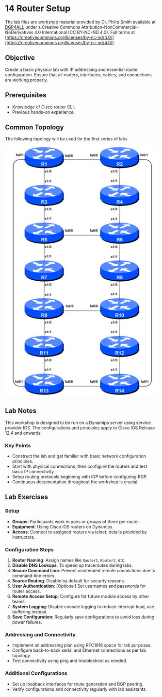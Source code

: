 # 14 Router Setup
The lab files are workshop material provided by Dr. Philip Smith available at [BGP4ALL](https://bgp4all.com/pfs/) under a Creative Commons Attribution-NonCommercial-NoDerivatives 4.0 International (CC BY-NC-ND 4.0). Full terms at [https://creativecommons.org/licenses/by-nc-nd/4.0/](https://creativecommons.org/licenses/by-nc-nd/4.0/).

## Objective
Create a basic physical lab with IP addressing and essential router configuration. Ensure that all routers, interfaces, cables, and connections are working properly.

## Prerequisites
- Knowledge of Cisco router CLI.
- Previous hands-on experience.

## Common Topology
The following topology will be used for the first series of labs.

![images/topology_diagram.png](images/topology_diagram.png)

## Lab Notes
This workshop is designed to be run on a Dynamips server using service provider IOS. The configurations and principles apply to Cisco IOS Release 12.4 and onwards. 

### Key Points
- Construct the lab and get familiar with basic network configuration principles.
- Start with physical connections, then configure the routers and test basic IP connectivity.
- Setup routing protocols beginning with IGP before configuring BGP.
- Continuous documentation throughout the workshop is crucial.

## Lab Exercises

### Setup
- **Groups**: Participants work in pairs or groups of three per router.
- **Equipment**: Using Cisco IOS routers on Dynamips.
- **Access**: Connect to assigned routers via telnet; details provided by instructors.

### Configuration Steps
1. **Router Naming**: Assign names like `Router1`, `Router2`, etc.
2. **Disable DNS Lookups**: To speed up traceroutes during labs.
3. **Secure Command Line**: Prevent unintended remote connections due to command-line errors.
4. **Source Routing**: Disable by default for security reasons.
5. **User Authentication**: [Optional] Set usernames and passwords for router access.
6. **Remote Access Setup**: Configure for future module access by other teams.
7. **System Logging**: Disable console logging to reduce interrupt load, use buffering instead.
8. **Save Configuration**: Regularly save configurations to avoid loss during power failures.

### Addressing and Connectivity
- Implement an addressing plan using RFC1918 space for lab purposes.
- Configure back-to-back serial and Ethernet connections as per lab topology.
- Test connectivity using ping and troubleshoot as needed.

### Additional Configurations
- Set up loopback interfaces for route generation and BGP peering.
- Verify configurations and connectivity regularly with lab assistants.
